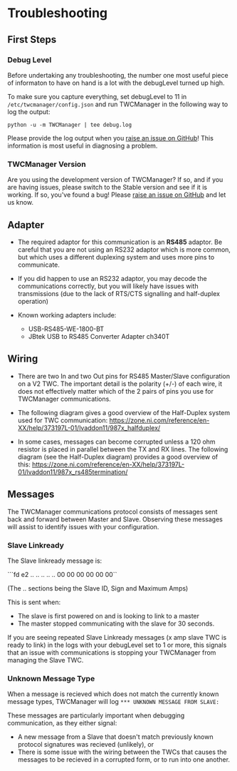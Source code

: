 # Troubleshooting

## First Steps

### Debug Level

Before undertaking any troubleshooting, the number one most useful piece of informaton to have on hand is a lot with the debugLevel turned up high. 

To make sure you capture everything, set debugLevel to 11 in ```/etc/twcmanager/config.json``` and run TWCManager in the following way to log the output:

```python -u -m TWCManager | tee debug.log```

Please provide the log output when you [raise an issue on GitHub](https://github.com/ngardiner/TWCManager/issues/)! This information is most useful in diagnosing a problem.

### TWCManager Version

Are you using the development version of TWCManager? If so, and if you are having issues, please switch to the Stable version and see if it is working. If so, you've found a bug! Please [raise an issue on GitHub](https://github.com/ngardiner/TWCManager/issues/) and let us know.

## Adapter

   * The required adaptor for this communication is an **RS485** adaptor. Be careful that you are not using an RS232 adaptor which is more common, but which uses a different duplexing system and uses more pins to communicate.

   * If you did happen to use an RS232 adaptor, you may decode the communications correctly, but you will likely have issues with transmissions (due to the lack of RTS/CTS signalling and half-duplex operation)

   * Known working adapters include:

      * USB-RS485-WE-1800-BT 
      * JBtek USB to RS485 Converter Adapter ch340T

## Wiring

   * There are two In and two Out pins for RS485 Master/Slave configuration on a V2 TWC. The important detail is the polarity (+/-) of each wire, it does not effectively matter which of the 2 pairs of pins you use for TWCManager communications.

   * The following diagram gives a good overview of the Half-Duplex system used for TWC communication: https://zone.ni.com/reference/en-XX/help/373197L-01/lvaddon11/987x_halfduplex/

   * In some cases, messages can become corrupted unless a 120 ohm resistor is placed in parallel between the TX and RX lines. The following diagram (see the Half-Duplex diagram) provides a good overview of this: https://zone.ni.com/reference/en-XX/help/373197L-01/lvaddon11/987x_rs485termination/

## Messages

The TWCManager communications protocol consists of messages sent back and forward between Master and Slave. Observing these messages will assist to identify issues with your configuration.

### Slave Linkready

The Slave linkready message is:

```fd e2 .. .. .. .. .. 00 00 00 00 00 00``

(The .. sections being the Slave ID, Sign and Maximum Amps)

This is sent when:

   * The slave is first powered on and is looking to link to a master
   * The master stopped communicating with the slave for 30 seconds.

If you are seeing repeated Slave Linkready messages (x amp slave TWC is ready to link) in the logs with your debugLevel set to 1 or more, this signals that an issue with communications is stopping your TWCManager from managing the Slave TWC.

### Unknown Message Type

When a message is recieved which does not match the currently known message types, TWCManager will log ```*** UNKNOWN MESSAGE FROM SLAVE:```

These messages are particularly important when debugging communication, as they either signal:

   * A new message from a Slave that doesn't match previously known protocol signatures was recieved (unlikely), or
   * There is some issue with the wiring between the TWCs that causes the messages to be recieved in a corrupted form, or to run into one another.
